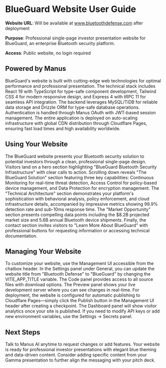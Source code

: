 # BlueGuard Website User Guide

**Website URL**: Will be available at www.bluetoothdefense.com after deployment

**Purpose**: Professional single-page investor presentation website for BlueGuard, an enterprise Bluetooth security platform.

**Access**: Public website, no login required

## Powered by Manus

BlueGuard's website is built with cutting-edge web technologies for optimal performance and professional presentation. The technical stack includes React 19 with TypeScript for type-safe component development, Tailwind CSS 4 for modern responsive design, and Express 4 with tRPC 11 for seamless API integration. The backend leverages MySQL/TiDB for reliable data storage and Drizzle ORM for type-safe database operations. Authentication is handled through Manus OAuth with JWT-based session management. The entire application is deployed on auto-scaling infrastructure with global CDN distribution through Cloudflare Pages, ensuring fast load times and high availability worldwide.

## Using Your Website

The BlueGuard website presents your Bluetooth security solution to potential investors through a clean, professional single-page design. Visitors land on a hero section highlighting "BlueGuard Bluetooth Security Infrastructure" with clear calls to action. Scrolling down reveals "The BlueGuard Solution" section featuring three key capabilities: Continuous Monitoring for real-time threat detection, Access Control for policy-based device management, and Data Protection for encryption management. The "Technical Architecture" section demonstrates your platform's sophistication with behavioral analysis, policy enforcement, and cloud infrastructure details, accompanied by impressive metrics showing 99.9% detection rate and sub-10ms response time. The "Market Opportunity" section presents compelling data points including the $8.2B projected market size and 5.6B annual Bluetooth device shipments. Finally, the contact section invites visitors to "Learn More About BlueGuard" with professional buttons for requesting information or accessing technical documentation.

## Managing Your Website

To customize your website, use the Management UI accessible from the chatbox header. In the Settings panel under General, you can update the website title from "Bluetooth Defense" to "BlueGuard" by changing the VITE_APP_TITLE variable. The Code panel provides access to all source files with download options. The Preview panel shows your live development server where you can see changes in real-time. For deployment, the website is configured for automatic publishing to Cloudflare Pages—simply click the Publish button in the Management UI header after creating a checkpoint. The Dashboard panel will show visitor analytics once your site is published. If you need to modify API keys or add new environment variables, use the Settings → Secrets panel.

## Next Steps

Talk to Manus AI anytime to request changes or add features. Your website is ready for professional investor presentations with elegant blue theming and data-driven content. Consider adding specific content from your Gamma presentation to further align the messaging with your pitch deck.
